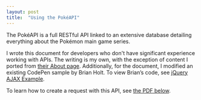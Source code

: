 ```yaml
---
layout: post
title:  "Using the PokéAPI"
---
```

The PokéAPI is a full RESTful API linked to an extensive database detailing everything about the Pokémon main game series.

I wrote this document for developers who don't have significant experience working with APIs. The writing is my own, with the exception of content I ported from <a href="https://pokeapi.co/about.html">their About page</a>. 
Additionally, for the document, I modified an existing CodePen sample by Brian Holt. To view Brian’s code, see <a href="https://codepen.io/btholt/pen/FArdhs">jQuery AJAX Example</a>.

To learn how to create a request with this API, see <a href="/samples/AJAX-to-PokeApi.pdf">the PDF below</a>.

<object style="min-height: 600px;" data="/samples/AJAX-to-PokeApi.pdf" width="100%" height="100%" type='application/pdf'/>